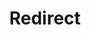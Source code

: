 ﻿---
layout: src/layouts/Redirect.astro
title: Redirect
redirect: /docs/octopus-rest-api/cli/octopus-worker-ssh
pubDate:  2023-01-01
navSearch: false
navSitemap: false
navMenu: false
---
